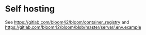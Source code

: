 # Self hosting

See https://gitlab.com/bloom42/bloom/container_registry and https://gitlab.com/bloom42/bloom/blob/master/server/.env.example
